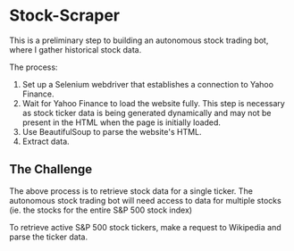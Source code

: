 # Stock-Scraper

This is a preliminary step to building an autonomous stock trading bot, where I gather historical stock data.

The process:
1. Set up a Selenium webdriver that establishes a connection to Yahoo Finance.
2. Wait for Yahoo Finance to load the website fully. This step is necessary as stock ticker data is being generated dynamically and may not be present in the HTML when the page is initially loaded.
3. Use BeautifulSoup to parse the website's HTML.
4. Extract data.

## The Challenge
The above process is to retrieve stock data for a single ticker. The autonomous stock trading bot will need access to data for multiple stocks (ie. the stocks for the entire S&P 500 stock index)

To retrieve active S&P 500 stock tickers, make a request to Wikipedia and parse the ticker data.
